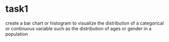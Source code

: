 # task1
create a bar chart or histogram to visualize the distribution of a categorical or continuous variable such as the distribution of ages or gender in a population
